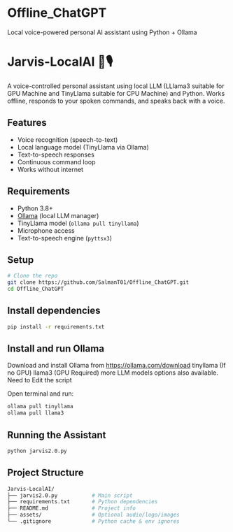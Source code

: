 # Offline_ChatGPT
Local voice-powered personal AI assistant using Python + Ollama

# Jarvis-LocalAI 🧠🎙️

A voice-controlled personal assistant using local LLM (LLlama3 suitable for GPU Machine and TinyLlama suitable for CPU Machine) and Python. Works offline, responds to your spoken commands, and speaks back with a voice.

## Features

- Voice recognition (speech-to-text)
- Local language model (TinyLlama via Ollama)
- Text-to-speech responses
- Continuous command loop
- Works without internet

## Requirements

- Python 3.8+
- [Ollama](https://ollama.com/) (local LLM manager)
- TinyLlama model (`ollama pull tinyllama`)
- Microphone access
- Text-to-speech engine (`pyttsx3`)

## Setup

```bash
# Clone the repo
git clone https://github.com/SalmanT01/Offline_ChatGPT.git
cd Offline_ChatGPT
```

## Install dependencies
```bash
pip install -r requirements.txt
```

## Install and run Ollama

Download and install Ollama from https://ollama.com/download
tinyllama (If no GPU)
llama3 (GPU Required)
more LLM models options also available. Need to Edit the script

Open terminal and run:
```bash
ollama pull tinyllama 
ollama pull llama3 
```

## Running the Assistant
```bash
python jarvis2.0.py
```

## Project Structure
```bash
Jarvis-LocalAI/
├── jarvis2.0.py           # Main script
├── requirements.txt       # Python dependencies
├── README.md              # Project info
├── assets/                # Optional audio/logo/images
└── .gitignore             # Python cache & env ignores
```
